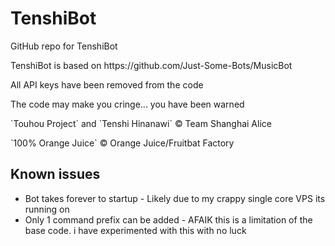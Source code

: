 # TenshiBot
<p>GitHub repo for TenshiBot</p>
<p>TenshiBot is based on https://github.com/Just-Some-Bots/MusicBot</p>
<p>All API keys have been removed from the code</p>
<p>The code may make you cringe... you have been warned</p>
<p>`Touhou Project` and `Tenshi Hinanawi` © Team Shanghai Alice</p>
<p>`100% Orange Juice` © Orange Juice/Fruitbat Factory</p>

<h2> Known issues </h2>
<ul>
  <li>Bot takes forever to startup - Likely due to my crappy single core VPS its running on</li>
  <li>Only 1 command prefix can be added - AFAIK this is a limitation of the base code. i have experimented with this with no luck</li>
  
</ul>
